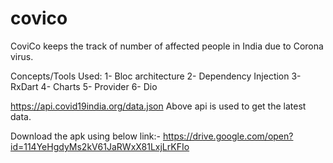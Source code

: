 # covico
CoviCo keeps the track of number of affected people in India due to Corona virus.

Concepts/Tools Used:
1- Bloc architecture
2- Dependency Injection
3- RxDart
4- Charts
5- Provider
6- Dio

https://api.covid19india.org/data.json
Above api is used to get the latest data.


Download the apk using below link:-
https://drive.google.com/open?id=114YeHgdyMs2kV61JaRWxX81LxjLrKFIo




